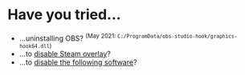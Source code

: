 # Have you tried...

* ...uninstalling OBS? <sup>(May 2021: `C:/ProgramData/obs-studio-hook/graphics-hook64.dll`)</sup>
* ...to [disable Steam overlay](https://help.bethesda.net/app/answers/detail/a_id/50203/)?
* ...to [disable the following software](https://support.steampowered.com/kb_article.php?ref=2117-ILZV-2837)?
